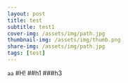 ```yaml
---
layout: post
title: test
subtitle: test1
cover-img: /assets/img/path.jpg
thumbnail-img: /assets/img/thumb.png
share-img: /assets/img/path.jpg
tags: [test]
---
```


`aa`
#H!
##h1
###h3



